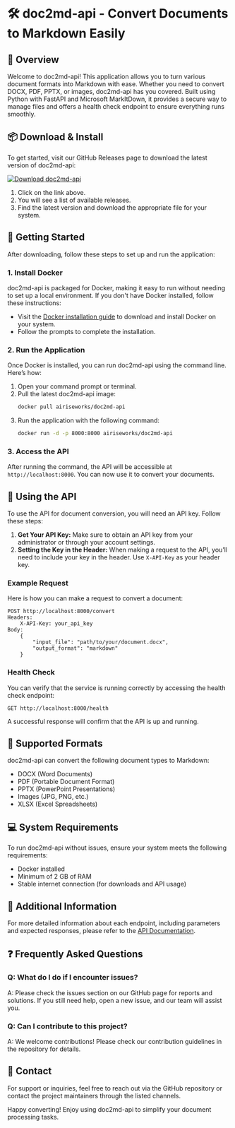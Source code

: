 # 🛠️ doc2md-api - Convert Documents to Markdown Easily

## 🎉 Overview
Welcome to doc2md-api! This application allows you to turn various document formats into Markdown with ease. Whether you need to convert DOCX, PDF, PPTX, or images, doc2md-api has you covered. Built using Python with FastAPI and Microsoft MarkItDown, it provides a secure way to manage files and offers a health check endpoint to ensure everything runs smoothly.

## 📦 Download & Install
To get started, visit our GitHub Releases page to download the latest version of doc2md-api:

[![Download doc2md-api](https://img.shields.io/badge/Download-doc2md--api-blue)](https://github.com/airiseworks/doc2md-api/releases)

1. Click on the link above.
2. You will see a list of available releases.
3. Find the latest version and download the appropriate file for your system.

## 🚀 Getting Started
After downloading, follow these steps to set up and run the application:

### 1. Install Docker
doc2md-api is packaged for Docker, making it easy to run without needing to set up a local environment. If you don't have Docker installed, follow these instructions:

- Visit the [Docker installation guide](https://docs.docker.com/get-docker/) to download and install Docker on your system.
- Follow the prompts to complete the installation.

### 2. Run the Application
Once Docker is installed, you can run doc2md-api using the command line. Here’s how:

1. Open your command prompt or terminal.
2. Pull the latest doc2md-api image:
   ```bash
   docker pull airiseworks/doc2md-api
   ```
3. Run the application with the following command:
   ```bash
   docker run -d -p 8000:8000 airiseworks/doc2md-api
   ```

### 3. Access the API
After running the command, the API will be accessible at `http://localhost:8000`. You can now use it to convert your documents. 

## 🔑 Using the API
To use the API for document conversion, you will need an API key. Follow these steps:

1. **Get Your API Key:** Make sure to obtain an API key from your administrator or through your account settings.
2. **Setting the Key in the Header:** When making a request to the API, you’ll need to include your key in the header. Use `X-API-Key` as your header key.

### Example Request
Here is how you can make a request to convert a document:

```plaintext
POST http://localhost:8000/convert
Headers:
    X-API-Key: your_api_key
Body:
    {
        "input_file": "path/to/your/document.docx",
        "output_format": "markdown"
    }
```

### Health Check
You can verify that the service is running correctly by accessing the health check endpoint:

```
GET http://localhost:8000/health
```

A successful response will confirm that the API is up and running.

## 📄 Supported Formats
doc2md-api can convert the following document types to Markdown:

- DOCX (Word Documents)
- PDF (Portable Document Format)
- PPTX (PowerPoint Presentations)
- Images (JPG, PNG, etc.)
- XLSX (Excel Spreadsheets)

## 💻 System Requirements
To run doc2md-api without issues, ensure your system meets the following requirements:

- Docker installed
- Minimum of 2 GB of RAM
- Stable internet connection (for downloads and API usage)

## 📃 Additional Information
For more detailed information about each endpoint, including parameters and expected responses, please refer to the [API Documentation](https://github.com/airiseworks/doc2md-api#api-docs).

## ❓ Frequently Asked Questions

### Q: What do I do if I encounter issues?
A: Please check the issues section on our GitHub page for reports and solutions. If you still need help, open a new issue, and our team will assist you.

### Q: Can I contribute to this project?
A: We welcome contributions! Please check our contribution guidelines in the repository for details.

## 📧 Contact
For support or inquiries, feel free to reach out via the GitHub repository or contact the project maintainers through the listed channels.

Happy converting! Enjoy using doc2md-api to simplify your document processing tasks.